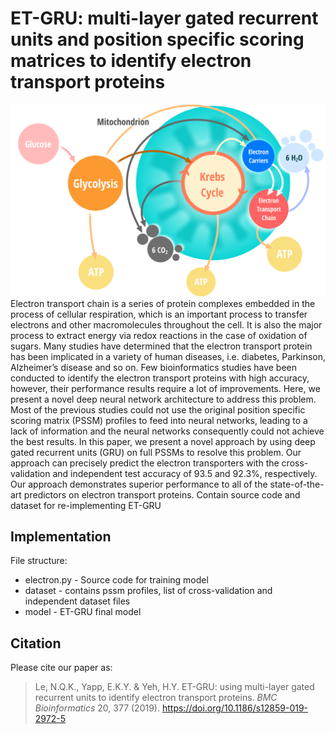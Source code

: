 # ET-GRU: multi-layer gated recurrent units and position specific scoring matrices to identify electron transport proteins
<img src="fig/etc.png?sanitize=true">
Electron transport chain is a series of protein complexes embedded in the process of cellular respiration, which is an important process to transfer electrons and other macromolecules throughout the cell. It is also the major process to extract energy via redox reactions in the case of oxidation of sugars. Many studies have determined that the electron transport protein has been implicated in a variety of human diseases, i.e. diabetes, Parkinson, Alzheimer’s disease and so on. Few bioinformatics studies have been conducted to identify the electron transport proteins with high accuracy, however, their performance results require a lot of improvements. Here, we present a novel deep neural network architecture to address this problem.
Most of the previous studies could not use the original position specific scoring matrix (PSSM) profiles to feed into neural networks, leading to a lack of information and the neural networks consequently could not achieve the best results. In this paper, we present a novel approach by using deep gated recurrent units (GRU) on full PSSMs to resolve this problem. Our approach can precisely predict the electron transporters with the cross-validation and independent test accuracy of 93.5 and 92.3%, respectively. Our approach demonstrates superior performance to all of the state-of-the-art predictors on electron transport proteins.
Contain source code and dataset for re-implementing ET-GRU

## Implementation

File structure:
- electron.py - Source code for training model
- dataset - contains pssm profiles, list of cross-validation and independent dataset files
- model - ET-GRU final model

## Citation
Please cite our paper as:
>Le, N.Q.K., Yapp, E.K.Y. & Yeh, H.Y. ET-GRU: using multi-layer gated recurrent units to identify electron transport proteins. *BMC Bioinformatics* 20, 377 (2019). https://doi.org/10.1186/s12859-019-2972-5
